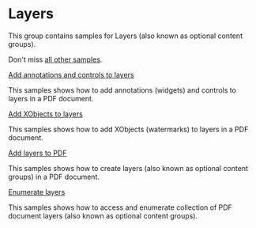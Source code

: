 # Layers
This group contains samples for Layers (also known as optional content groups).

Don't miss [all other samples](/Samples).

[Add annotations and controls to layers](/Samples/Layers/AddAnnotationsAndControlsToLayers)

This samples shows how to add annotations (widgets) and controls to layers in a PDF document.

[Add XObjects to layers](/Samples/Layers/AddXObjectsToLayers)

This samples shows how to add XObjects (watermarks) to layers in a PDF document.

[Add layers to PDF](/Samples/Layers/CreateLayers)

This samples shows how to create layers (also known as optional content groups) in a PDF document.

[Enumerate layers](/Samples/Layers/EnumerateLayers)

This samples shows how to access and enumerate collection of PDF document layers (also known as optional content groups).

